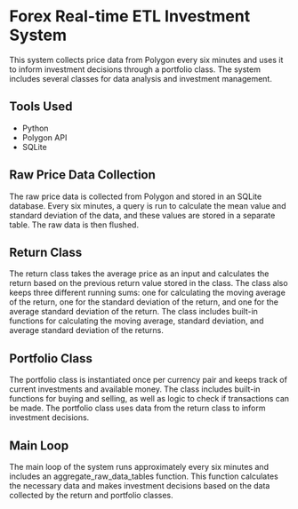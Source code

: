 # Forex Real-time ETL Investment System
This system collects price data from Polygon every six minutes and uses it to inform investment decisions through a portfolio class. The system includes several classes for data analysis and investment management.

## Tools Used

- Python
- Polygon API
- SQLite

## Raw Price Data Collection

The raw price data is collected from Polygon and stored in an SQLite database. Every six minutes, a query is run to calculate the mean value and standard deviation of the data, and these values are stored in a separate table. The raw data is then flushed.

## Return Class

The return class takes the average price as an input and calculates the return based on the previous return value stored in the class. The class also keeps three different running sums: one for calculating the moving average of the return, one for the standard deviation of the return, and one for the average standard deviation of the return. The class includes built-in functions for calculating the moving average, standard deviation, and average standard deviation of the returns.

## Portfolio Class

The portfolio class is instantiated once per currency pair and keeps track of current investments and available money. The class includes built-in functions for buying and selling, as well as logic to check if transactions can be made. The portfolio class uses data from the return class to inform investment decisions.

## Main Loop

The main loop of the system runs approximately every six minutes and includes an aggregate_raw_data_tables function. This function calculates the necessary data and makes investment decisions based on the data collected by the return and portfolio classes.
